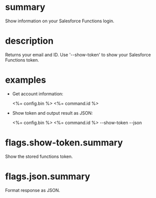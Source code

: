 # summary

Show information on your Salesforce Functions login.

# description

Returns your email and ID. Use '--show-token' to show your Salesforce Functions token.

# examples

- Get account information:

  <%= config.bin %> <%= command.id %>

- Show token and output result as JSON:

  <%= config.bin %> <%= command.id %> --show-token --json

# flags.show-token.summary

Show the stored functions token.

# flags.json.summary

Format response as JSON.